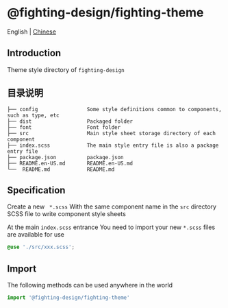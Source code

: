 # @fighting-design/fighting-theme

English | [Chinese](./README.md)

## Introduction

Theme style directory of `fighting-design`

## 目录说明

```
├── config                Some style definitions common to components, such as type, etc
├── dist                  Packaged folder
├── font                  Font folder
├── src                   Main style sheet storage directory of each component
├── index.scss            The main style entry file is also a package entry file
├── package.json          package.json
├── README.en-US.md       README.en-US.md
└──  README.md            README.md
```

## Specification

Create a new ` *.scss` With the same component name in the `src` directory SCSS file to write component style sheets

At the main `index.scss` entrance You need to import your new `*.scss` files are available for use

```scss
@use './src/xxx.scss';
```

## Import

The following methods can be used anywhere in the world

```ts
import '@fighting-design/fighting-theme'
```
